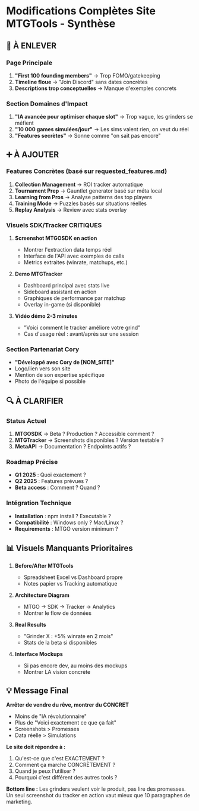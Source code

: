 # Modifications Complètes Site MTGTools - Synthèse

## 🚫 À ENLEVER

### Page Principale
1. **"First 100 founding members"** → Trop FOMO/gatekeeping
2. **Timeline floue** → "Join Discord" sans dates concrètes
3. **Descriptions trop conceptuelles** → Manque d'exemples concrets

### Section Domaines d'Impact
1. **"IA avancée pour optimiser chaque slot"** → Trop vague, les grinders se méfient
2. **"10 000 games simulées/jour"** → Les sims valent rien, on veut du réel
3. **"Features secrètes"** → Sonne comme "on sait pas encore"

## ➕ À AJOUTER

### Features Concrètes (basé sur requested_features.md)
1. **Collection Management** → ROI tracker automatique
2. **Tournament Prep** → Gauntlet generator basé sur méta local
3. **Learning from Pros** → Analyse patterns des top players
4. **Training Mode** → Puzzles basés sur situations réelles
5. **Replay Analysis** → Review avec stats overlay

### Visuels SDK/Tracker CRITIQUES
1. **Screenshot MTGOSDK en action**
   - Montrer l'extraction data temps réel
   - Interface de l'API avec exemples de calls
   - Metrics extraites (winrate, matchups, etc.)

2. **Demo MTGTracker**
   - Dashboard principal avec stats live
   - Sideboard assistant en action
   - Graphiques de performance par matchup
   - Overlay in-game (si disponible)

3. **Vidéo démo 2-3 minutes**
   - "Voici comment le tracker améliore votre grind"
   - Cas d'usage réel : avant/après sur une session

### Section Partenariat Cory
- **"Développé avec Cory de [NOM_SITE]"**
- Logo/lien vers son site
- Mention de son expertise spécifique
- Photo de l'équipe si possible

## 🔍 À CLARIFIER

### Status Actuel
1. **MTGOSDK** → Beta ? Production ? Accessible comment ?
2. **MTGTracker** → Screenshots disponibles ? Version testable ?
3. **MetaAPI** → Documentation ? Endpoints actifs ?

### Roadmap Précise
- **Q1 2025** : Quoi exactement ?
- **Q2 2025** : Features prévues ?
- **Beta access** : Comment ? Quand ?

### Intégration Technique
- **Installation** : npm install ? Executable ? 
- **Compatibilité** : Windows only ? Mac/Linux ?
- **Requirements** : MTGO version minimum ?

## 📊 Visuels Manquants Prioritaires

1. **Before/After MTGTools**
   - Spreadsheet Excel vs Dashboard propre
   - Notes papier vs Tracking automatique

2. **Architecture Diagram**
   - MTGO → SDK → Tracker → Analytics
   - Montrer le flow de données

3. **Real Results**
   - "Grinder X : +5% winrate en 2 mois"
   - Stats de la beta si disponibles

4. **Interface Mockups**
   - Si pas encore dev, au moins des mockups
   - Montrer LA vision concrète

## 💡 Message Final

**Arrêter de vendre du rêve, montrer du CONCRET**
- Moins de "IA révolutionnaire"
- Plus de "Voici exactement ce que ça fait"
- Screenshots > Promesses
- Data réelle > Simulations

**Le site doit répondre à :**
1. Qu'est-ce que c'est EXACTEMENT ?
2. Comment ça marche CONCRÈTEMENT ?
3. Quand je peux l'utiliser ?
4. Pourquoi c'est différent des autres tools ?

**Bottom line :** Les grinders veulent voir le produit, pas lire des promesses. Un seul screenshot du tracker en action vaut mieux que 10 paragraphes de marketing.